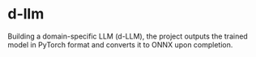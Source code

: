 # d-llm
Building a domain-specific LLM (d-LLM), the project outputs the trained model in PyTorch format and converts it to ONNX upon completion.
